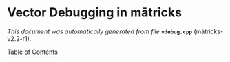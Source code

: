 
# Vector Debugging in mātricks
_This document was automatically generated from file_ **`vdebug.cpp`** (mātricks-v2.2-r1).


[Table of Contents](README.md)
